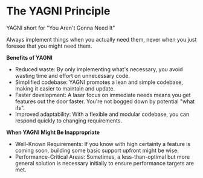 # The YAGNI Principle

YAGNI short for "You Aren't Gonna Need It"

Always implement things when you actually need them, never when you just foresee that you might need them.

**Benefits of YAGNI**
- Reduced waste: By only implementing what's necessary, you avoid wasting time and effort on unnecessary code.
- Simplified codebase: YAGNI promotes a lean and simple codebase, making it easier to maintain and update.
- Faster development: A laser focus on immediate needs means you get features out the door faster. You're not bogged down by potential "what ifs".
- Improved adaptability: With a flexible and modular codebase, you can respond quickly to changing requirements.

**When YAGNI Might Be Inappropriate**
- Well-Known Requirements: If you know with high certainty a feature is coming soon, building some basic support upfront might be wise.
- Performance-Critical Areas: Sometimes, a less-than-optimal but more general solution is necessary initially to ensure performance targets are met.
